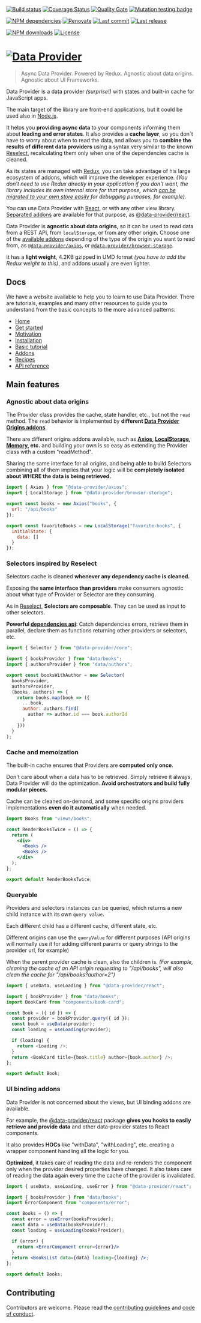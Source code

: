 [![Build status][build-image]][build-url] [![Coverage Status][coveralls-image]][coveralls-url] [![Quality Gate][quality-gate-image]][quality-gate-url] [![Mutation testing badge][stryker-image]][stryker-url]

[![NPM dependencies][npm-dependencies-image]][npm-dependencies-url] [![Renovate](https://img.shields.io/badge/renovate-enabled-brightgreen.svg)](https://renovatebot.com) [![Last commit][last-commit-image]][last-commit-url] [![Last release][release-image]][release-url] 

[![NPM downloads][npm-downloads-image]][npm-downloads-url] [![License][license-image]][license-url]

# [![Data Provider][logo]][home]

> Async Data Provider. Powered by Redux. Agnostic about data origins. Agnostic about UI Frameworks.

Data Provider is a data provider _(surprise!)_ with states and built-in cache for JavaScript apps.

The main target of the library are front-end applications, but it could be used also in [Node.js][nodejs].

It helps you __providing async data__ to your components informing them about __loading and error states__.
It also provides a __cache layer__, so you don´t have to worry about when to read the data, and allows you to __combine the results of different data providers__ using a syntax very similar to the known [Reselect][reselect], recalculating them only when one of the dependencies cache is cleaned.

As its states are managed with [Redux][redux], you can take advantage of his large ecosystem of addons, which will improve the developer experience. _(You don't need to use Redux directly in your application if you don't want, the library includes its own internal store for that purpose, which [can be migrated to your own store easily][api-store-manager] for debugging purposes, for example)._

You can use Data Provider with [React][react], or with any other view library. [Separated addons][addons] are available for that purpose, as [@data-provider/react][data-provider-react].

Data Provider is __agnostic about data origins__, so it can be used to read data from a REST API, from `localStorage`, or from any other origin. Choose one of the [available addons][addons] depending of the type of the origin you want to read from, as [`@data-provider/axios`][data-provider-axios], or [`@data-provider/browser-storage`][data-provider-browser-storage].

It has a __light weight__, 4.2KB gzipped in UMD format _(you have to add the Redux weight to this)_, and addons usually are even lighter.

## Docs

We have a website available to help you to learn to use Data Provider. There are tutorials, examples and many other resources to guide you to understand from the basic concepts to the more advanced patterns:

* [Home][home]
* [Get started][get-started]
* [Motivation][motivation]
* [Installation][installation]
* [Basic tutorial][basic-tutorial]
* [Addons][addons]
* [Recipes][recipes]
* [API reference][api-reference]

## Main features

### Agnostic about data origins

The Provider class provides the cache, state handler, etc., but not the `read` method. The `read` behavior is implemented by __different [Data Provider Origins addons][addons]__.

There are different origins addons available, such as __[Axios][data-provider-axios], [LocalStorage][data-provider-browser-storage], [Memory][data-provider-memory], etc.__ and building your own is so easy as extending the Provider class with a custom "readMethod".

Sharing the same interface for all origins, and being able to build Selectors combining all of them implies that your logic will be __completely isolated about WHERE the data is being retrieved.__

```javascript
import { Axios } from "@data-provider/axios";
import { LocalStorage } from "@data-provider/browser-storage";

export const books = new Axios("books", {
  url: "/api/books"
});

export const favoriteBooks = new LocalStorage("favorite-books", {
  initialState: {
    data: []
  }
});
```

### Selectors inspired by Reselect

Selectors cache is cleaned __whenever any dependency cache is cleaned.__

Exposing the __same interface than providers__ make consumers agnostic about what type of Provider or Selector are they consuming.

As in [Reselect][reselect], __Selectors are composable__. They can be used as input to other selectors.

__Powerful [dependencies api][api-selector]__: Catch dependencies errors, retrieve them in parallel, declare them as functions returning other providers or selectors, etc.

```javascript
import { Selector } from "@data-provider/core";

import { booksProvider } from "data/books";
import { authorsProvider } from "data/authors";

export const booksWithAuthor = new Selector(
  booksProvider,
  authorsProvider,
  (books, authors) => {
    return books.map(book => ({
      ...book,
      author: authors.find(
        author => author.id === book.authorId
      )
    }))
  }
);
```

### Cache and memoization

The built-in cache ensures that Providers are __computed only once__.

Don't care about when a data has to be retrieved. Simply retrieve it always, Data Provider will do the optimization. __Avoid orchestrators and build fully modular pieces.__

Cache can be cleaned on-demand, and some specific origins providers implementations __even do it automatically__ when needed.

```jsx
import Books from "views/books";

const RenderBooksTwice = () => {
  return (
    <div>
      <Books />
      <Books />
    </div>
  );
};

export default RenderBooksTwice;
```

### Queryable

Providers and selectors instances can be queried, which returns a new child instance with its own `query value`.

Each different child has a different cache, different state, etc.

Different origins can use the `queryValue` for different purposes (API origins will normally use it for adding different params or query strings to the provider url, for example)

When the parent provider cache is clean, also the children is. _(For example, cleaning the cache of an API origin requesting to "/api/books", will also clean the cache for "/api/books?author=2")_

```javascript
import { useData, useLoading } from "@data-provider/react";

import { bookProvider } from "data/books";
import BookCard from "components/book-card";

const Book = ({ id }) => {
  const provider = bookProvider.query({ id });
  const book = useData(provider);
  const loading = useLoading(provider);

  if (loading) {
    return <Loading />;
  }
  return <BookCard title={book.title} author={book.author} />;
};

export default Book;
```

### UI binding addons

Data Provider is not concerned about the views, but UI binding addons are available.

For example, the [@data-provider/react][data-provider-react] package __gives you hooks to easily retrieve and provide data__ and other data-provider states to React components.

It also provides __HOCs__ like "withData", "withLoading", etc. creating a wrapper component handling all the logic for you.

__Optimized__, it takes care of reading the data and re-renders the component only when the provider desired properties have changed. It also takes care of reading the data again every time the cache of the provider is invalidated.

```jsx
import { useData, useLoading, useError } from "@data-provider/react";

import { booksProvider } from "data/books";
import ErrorComponent from "components/error";

const Books = () => {
  const error = useError(booksProvider);
  const data = useData(booksProvider);
  const loading = useLoading(booksProvider);

  if (error) {
    return <ErrorComponent error={error}/>
  }
  return <BooksList data={data} loading={loading} />;
};

export default Books;
```

## Contributing

Contributors are welcome.
Please read the [contributing guidelines](.github/CONTRIBUTING.md) and [code of conduct](.github/CODE_OF_CONDUCT.md).

[nodejs]: https://nodejs.org/en/
[redux]: https://redux.js.org/
[redux-installation]: https://redux.js.org/introduction/installation
[react]: https://reactjs.org/
[data-provider-react]: https://www.npmjs.com/package/@data-provider/react
[data-provider-axios]: https://www.npmjs.com/package/@data-provider/axios
[data-provider-browser-storage]: https://www.npmjs.com/package/@data-provider/browser-storage
[data-provider-memory]: https://www.npmjs.com/package/@data-provider/memory
[reselect]: https://github.com/reduxjs/reselect

[logo]: https://www.data-provider.org/img/npm-logo.png
[home]: https://www.data-provider.org
[get-started]: https://www.data-provider.org/docs/getting-started
[motivation]: https://www.data-provider.org/docs/motivation
[installation]: https://www.data-provider.org/docs/installation
[basic-tutorial]: https://www.data-provider.org/docs/basics-intro
[addons]: https://www.data-provider.org/docs/addons-intro
[recipes]: https://www.data-provider.org/docs/recipes-index
[api-reference]: https://www.data-provider.org/docs/api-reference
[api-selector]: https://www.data-provider.org/docs/api-selector
[api-store-manager]: https://www.data-provider.org/docs/api-store-manager

[coveralls-image]: https://coveralls.io/repos/github/data-provider/core/badge.svg
[coveralls-url]: https://coveralls.io/github/data-provider/core
[build-image]: https://github.com/data-provider/core/workflows/build/badge.svg?branch=master
[build-url]: https://github.com/data-provider/core/actions?query=workflow%3Abuild+branch%3Amaster
[last-commit-image]: https://img.shields.io/github/last-commit/data-provider/core.svg
[last-commit-url]: https://github.com/data-provider/core/commits
[license-image]: https://img.shields.io/npm/l/@data-provider/core.svg
[license-url]: https://github.com/data-provider/core/blob/master/LICENSE
[npm-downloads-image]: https://img.shields.io/npm/dm/@data-provider/core.svg
[npm-downloads-url]: https://www.npmjs.com/package/@data-provider/core
[npm-dependencies-image]: https://img.shields.io/david/data-provider/core.svg
[npm-dependencies-url]: https://david-dm.org/data-provider/core
[quality-gate-image]: https://sonarcloud.io/api/project_badges/measure?project=data-provider-core&metric=alert_status
[quality-gate-url]: https://sonarcloud.io/dashboard?id=data-provider-core
[release-image]: https://img.shields.io/github/release-date/data-provider/core.svg
[release-url]: https://github.com/data-provider/core/releases
[stryker-image]: https://img.shields.io/endpoint?style=flat&url=https%3A%2F%2Fbadge-api.stryker-mutator.io%2Fgithub.com%2Fdata-provider%2Fcore%2Fmaster
[stryker-url]: https://dashboard.stryker-mutator.io/reports/github.com/data-provider/core/master
